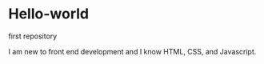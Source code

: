 # Hello-world
first repository

I am new to front end development and I know HTML, CSS, and Javascript.
